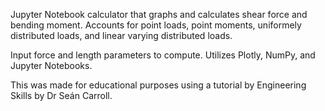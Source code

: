 Jupyter Notebook calculator that graphs and calculates shear force and bending moment.
Accounts for point loads, point moments, uniformely distributed loads, and linear varying distributed loads.

Input force and length parameters to compute.
Utilizes Plotly, NumPy, and Jupyter Notebooks.

This was made for educational purposes using a tutorial by Engineering Skills by Dr Seán Carroll.
